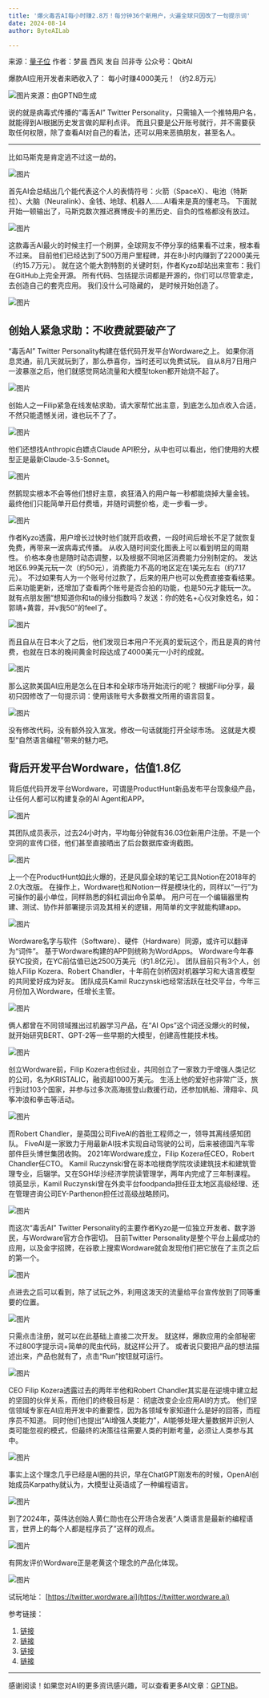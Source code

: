```yaml
---
title: '爆火毒舌AI每小时赚2.8万！每分钟36个新用户，火遍全球只因改了一句提示词'
date: 2024-08-14
author: ByteAILab

---
```


来源：[量子位](https://mp.weixin.qq.com/s/bM9vAj_h5vPeCuT9Mt-g1g)
作者：梦晨 西风 发自 凹非寺
公众号：QbitAI

爆款AI应用开发者来晒收入了：
每小时赚4000美元！（约2.8万元）

![图片来源：由GPTNB生成](http://www.jesonc.com/upload/3B33CB85B496C0CB6FBA4C2BD79320AD/1723529579018/FoKHercNl7XT0ysKfozemprMw8IL.png)

说的就是病毒式传播的“毒舌AI” Twitter Personality，只需输入一个推特用户名，就能得到AI根据历史发言做的犀利点评。
而且只要是公开账号就行，并不需要获取任何权限，除了查看AI对自己的看法，还可以用来恶搞朋友，甚至名人。

---

比如马斯克是肯定逃不过这一劫的。

![图片](http://www.jesonc.com/FnIP117GnNlMBR9LoYJoS5tOA4ap)

首先AI会总结出几个能代表这个人的表情符号：火箭（SpaceX）、电池（特斯拉）、大脑（Neuralink）、金钱、地球、机器人……AI看来是真的懂老马。
下面就开始一顿输出了，马斯克数次推迟赛博皮卡的黑历史、自负的性格都没有放过。

![图片](http://www.jesonc.com/FkU8S2k_3LqFCVPF5V0fhtK1Mh60)

这款毒舌AI最火的时候主打一个刷屏，全球网友不停分享的结果看不过来，根本看不过来。
目前他们已经达到了500万用户里程碑，并在8小时内赚到了22000美元（约15.7万元）。
就在这个能大割特割的关键时刻，作者Kyzo却站出来宣布：我们在GitHub上完全开源。
所有代码、包括提示词都是开源的，你们可以尽管拿走，去创造自己的套壳应用。
我们没什么可隐藏的， 是时候开始创造了。

![图片](http://www.jesonc.com/FpSpdu1ahWXX1eASoUweXQ4KZL3G)

## 创始人紧急求助：不收费就要破产了

“毒舌AI” Twitter Personality构建在低代码开发平台Wordware之上。
如果你消息灵通，前几天就玩到了，那么恭喜你，当时还可以免费试玩。
自从8月7日用户一波暴涨之后，他们就感觉网站流量和大模型token都开始烧不起了。

![图片](http://www.jesonc.com/Fjn-MVYjFXnSMjDU44j8JKuNQEVx)

创始人之一Filip紧急在线发帖求助，请大家帮忙出主意，到底怎么加点收入合适，不然只能遗憾关闭，谁也玩不了了。

![图片](http://www.jesonc.com/FvHXeeNCY-s9qgtuboiOI_Np619h)

他们还想找Anthropic白嫖点Claude API积分，从中也可以看出，他们使用的大模型正是最新Claude-3.5-Sonnet。

![图片](http://www.jesonc.com/FmBiRWT_o5Rjg3Fm9KyZZR47zd00)

然鹅现实根本不会等他们想好主意，疯狂涌入的用户每一秒都能烧掉大量金钱。
最终他们只能简单开启付费墙，并随时调整价格，走一步看一步。

![图片](http://www.jesonc.com/FpWV6QjfQb721SibCci50ZPE_cYb)

作者Kyzo透露，用户增长过快时他们就开启收费，一段时间后增长不足了就恢复免费，再带来一波病毒式传播。
从收入随时间变化图表上可以看到明显的周期性。
价格本身也是随时动态调整，以及根据不同地区消费能力分别制定的。
发达地区6.99美元玩一次（约50元），消费能力不高的地区定在1美元左右（约7.17元）。
不过如果有人为一个账号付过款了，后来的用户也可以免费直接查看结果。
后来功能更新，还增加了查看两个账号是否合拍的功能，也是50元才能玩一次。
就有点朋友圈“想知道你和ta的缘分指数吗？发送：你的姓名+心仪对象姓名，如：郭靖+黄蓉，并v我50”的feel了。

![图片](http://www.jesonc.com/Ft27UFsoSxcXXllgOJmQRf3kQwKk)

而且自从在日本火了之后，他们发现日本用户不光真的爱玩这个，而且是真的肯付费，也就在日本的晚间黄金时段达成了4000美元一小时的成就。

![图片](http://www.jesonc.com/FqcaYA0Ta11IfXbQhp22svyvhN26)

那么这款美国AI应用是怎么在日本和全球市场开始流行的呢？
根据Filip分享，最初只因修改了一句提示词：使用该账号大多数推文所用的语言回复。

![图片](http://www.jesonc.com/FhOUEwLVPubVEYwm36XYuHbyIQTN)

没有修改代码，没有额外投入宣发。修改一句话就能打开全球市场。
这就是大模型“自然语言编程”带来的魅力吧。

## 背后开发平台Wordware，估值1.8亿

背后低代码开发平台Wordware，可谓是ProductHunt新品发布平台现象级产品，让任何人都可以构建复杂的AI Agent和APP。

![图片](http://www.jesonc.com/FuleyYw52NT_sh1koN-VV-KvcG7B)

其团队成员表示，过去24小时内，平均每分钟就有36.03位新用户注册。不是一个空洞的宣传口径，他们甚至直接晒出了后台数据库查询截图。

![图片](http://www.jesonc.com/FhASPnVdo2pkYNU0f4OeIlVAsT9Q)

上一个在ProductHunt如此火爆的，还是风靡全球的笔记工具Notion在2018年的2.0大改版。
在操作上，Wordware也和Notion一样是模块化的，同样以“一行”为可操作的最小单位，同样熟悉的斜杠调出命令菜单。
用户可在一个编辑器里构建、测试、协作并部署提示词及其相关的逻辑，用简单的文字就能构建app。

![图片](http://www.jesonc.com/FlsHnBucxyQ4E_TryuKluItcpHbd)

Wordware名字与软件（Software）、硬件（Hardware）同源，或许可以翻译为“词件”。
基于Wordware构建的APP则统称为WordApps。
Wordware今年春获YC投资，在YC前估值已达2500万美元（约1.8亿元）。
团队目前只有3个人，创始人Filip Kozera、Robert Chandler，十年前在剑桥因对机器学习和大语言模型的共同爱好成为好友。
团队成员Kamil Ruczynski也经常活跃在社交平台，今年三月份加入Wordware，任增长主管。

![图片](http://www.jesonc.com/FozolTd4ywla209_Jhl6OJdsP9AY)

俩人都曾在不同领域推出过机器学习产品，在“AI Ops”这个词还没爆火的时候，就开始研究BERT、GPT-2等一些早期的大模型，创建高性能技术栈。

![图片](http://www.jesonc.com/FrJw3XW6KKsZK1rCyU6_dCuDXacZ)

创立Wordware前，Filip Kozera也创过业，共同创立了一家致力于增强人类记忆的公司，名为KRISTALIC，融资超1000万美元。
生活上他的爱好也非常广泛，旅行到过103个国家，并参与过多次高海拔登山救援行动，还参加帆船、滑翔伞、风筝冲浪和拳击等活动。

![图片](http://www.jesonc.com/FvtD4lggncLwOVS3Yan1hMu-K6a1)

而Robert Chandler，是英国公司FiveAI的首批工程师之一，领导其离线感知团队。
FiveAI是一家致力于用最新AI技术实现自动驾驶的公司，后来被德国汽车零部件巨头博世集团收购。
2021年Wordware成立，Filip Kozera任CEO，Robert Chandler任CTO。
Kamil Ruczynski曾在哥本哈根商学院攻读建筑技术和建筑管理专业，后辍学。又在SGH华沙经济学院读管理学，两年内完成了三年制课程。
领英显示，Kamil Ruczynski曾在外卖平台foodpanda担任亚太地区高级经理、还在管理咨询公司EY-Parthenon担任过高级战略顾问。

![图片](http://www.jesonc.com/FnFewFn0e_kmJUrXflwBY8QaEy9Q)

而这次“毒舌AI” Twitter Personality的主要作者Kyzo是一位独立开发者、数字游民，与Wordware官方合作密切。
目前Twitter Personality是整个平台上最成功的应用，以及金字招牌，在谷歌上搜索Wordware就会发现他们把它放在了主页之后的第一个。

![图片](http://www.jesonc.com/FmlRAH3z59Fp6XyXfMFOlGGPWmYE)

点进去之后可以看到，除了试玩之外，利用这泼天的流量给平台宣传放到了同等重要的位置。

![图片](http://www.jesonc.com/FpIuJ11cQagttHafs1xEIY2BWVox)

只需点击注册，就可以在此基础上直接二次开发。
就这样，爆款应用的全部秘密不过800字提示词+简单的爬虫代码，就这样公开了。
或者说只要把产品的想法描述出来，产品也就有了，点击“Run”按钮就可运行。

![图片](http://www.jesonc.com/Fm097sINewUKGbNI6_mwLajHWbKj)

CEO Filip Kozera透露过去的两年半他和Robert Chandler其实是在逆境中建立起的坚固的伙伴关系，而他们的终极目标是：
彻底改变企业应用AI的方式。
他们坚信领域专家在AI应用开发中的重要性，因为各领域专家知道什么是好的回答，而程序员不知道。
同时他们也提出“AI增强人类能力”，AI能够处理大量数据并识别人类可能忽视的模式，但最终的决策往往需要人类的判断考量，必须让人类参与其中。

![图片](http://www.jesonc.com/FhJbI-YIElJpFJtXJ3m0LoxNzlVD)

事实上这个理念几乎已经是AI圈的共识，早在ChatGPT刚发布的时候，OpenAI创始成员Karpathy就认为，大模型让英语成了一种编程语言。

![图片](http://www.jesonc.com/FsRJh6AnjkFoD1C4YbhLfd_AMs9N)

到了2024年，英伟达创始人黄仁勋也在公开场合发表“人类语言是最新的编程语言，世界上的每个人都是程序员了”这样的观点。

![图片](http://www.jesonc.com/FpdyLppBnVS7AdN9oFygxD70IU_6)

有网友评价Wordware正是老黄这个理念的产品化体现。

![图片](http://www.jesonc.com/Fv0HF1Vpj_YqDch4z0yEHXyCVu6D)

试玩地址：
[https://twitter.wordware.ai](https://twitter.wordware.ai)

参考链接：
1. [链接](https://x.com/ky__zo/status/1822187239117308264)
2. [链接](https://www.ycombinator.com/companies/wordware)
3. [链接](https://x.com/kozerafilip/status/1820957760458281317)
4. [链接](https://www.youtube.com/watch?v=S0FQiqVQkVM)
---
感谢阅读！如果您对AI的更多资讯感兴趣，可以查看更多AI文章：[GPTNB](https://gptnb.com)。